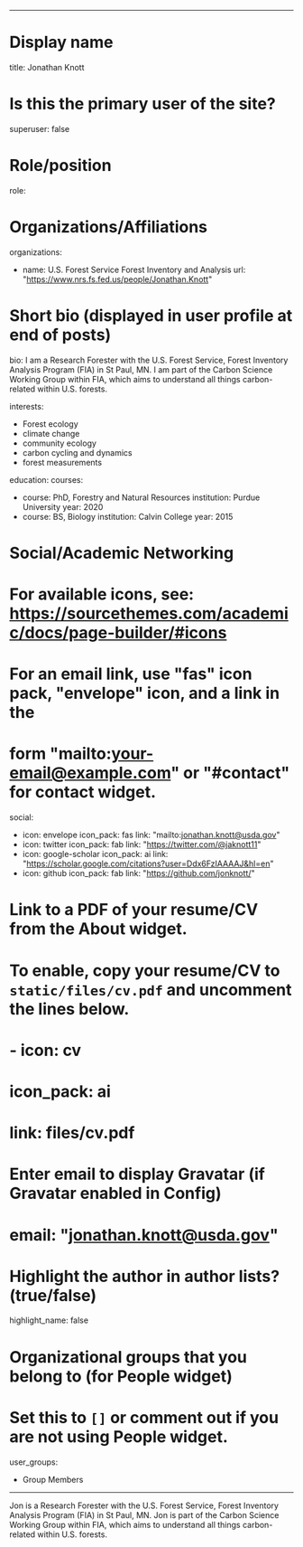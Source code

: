 
---
# Display name
title: Jonathan Knott

# Is this the primary user of the site?
superuser: false

# Role/position
role:  

# Organizations/Affiliations
organizations:
- name: U.S. Forest Service Forest Inventory and Analysis
  url: "https://www.nrs.fs.fed.us/people/Jonathan.Knott"

# Short bio (displayed in user profile at end of posts)
bio: I am a Research Forester with the U.S. Forest Service, Forest Inventory Analysis Program (FIA) in St Paul, MN. I am part of the Carbon Science Working Group within FIA, which aims to understand all things carbon-related within U.S. forests.


interests:
- Forest ecology
- climate change
- community ecology
- carbon cycling and dynamics
- forest measurements


education:
  courses:
  - course: PhD, Forestry and Natural Resources
    institution: Purdue University
    year: 2020
  - course: BS, Biology
    institution: Calvin College
    year: 2015

# Social/Academic Networking
# For available icons, see: https://sourcethemes.com/academic/docs/page-builder/#icons
#   For an email link, use "fas" icon pack, "envelope" icon, and a link in the
#   form "mailto:your-email@example.com" or "#contact" for contact widget.
social:
- icon: envelope
  icon_pack: fas
  link: "mailto:jonathan.knott@usda.gov"
- icon: twitter
  icon_pack: fab
  link: "https://twitter.com/@jaknott11"
- icon: google-scholar
  icon_pack: ai
  link: "https://scholar.google.com/citations?user=Ddx6FzIAAAAJ&hl=en"
- icon: github
  icon_pack: fab
  link: "https://github.com/jonknott/"
# Link to a PDF of your resume/CV from the About widget.
# To enable, copy your resume/CV to `static/files/cv.pdf` and uncomment the lines below.
# - icon: cv
#   icon_pack: ai
#   link: files/cv.pdf

# Enter email to display Gravatar (if Gravatar enabled in Config)
# email: "jonathan.knott@usda.gov"

# Highlight the author in author lists? (true/false)
highlight_name: false

# Organizational groups that you belong to (for People widget)
#   Set this to `[]` or comment out if you are not using People widget.
user_groups:
- Group Members
---

Jon is a Research Forester with the U.S. Forest Service, Forest Inventory Analysis Program (FIA) in St Paul, MN. Jon is part of the Carbon Science Working Group within FIA, which aims to understand all things carbon-related within U.S. forests.
